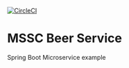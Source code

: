 [![CircleCI](https://circleci.com/gh/lacmxx/mssc-beer-service/tree/main.svg?style=svg)](https://circleci.com/gh/lacmxx/mssc-beer-service/tree/main)

# MSSC Beer Service

Spring Boot Microservice example